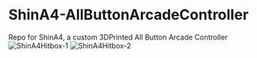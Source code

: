 # ShinA4-AllButtonArcadeController
Repo for ShinA4, a custom 3DPrinted All Button Arcade Controller
![ShinA4Hitbox-1](https://github.com/user-attachments/assets/6d62e956-2e85-4ac7-b323-0c5fbda3217e)
![ShinA4Hitbox-2](https://github.com/user-attachments/assets/7f188ace-41ce-4ed7-a33c-79e985f72b18)
